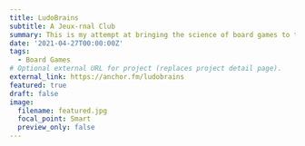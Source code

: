 ```yaml
---
title: LudoBrains
subtitle: A Jeux-rnal Club
summary: This is my attempt at bringing the science of board games to the audio medium. It's been a learning process, and I've only recorded two episodes!
date: '2021-04-27T00:00:00Z'
tags:
  - Board Games
# Optional external URL for project (replaces project detail page).
external_link: https://anchor.fm/ludobrains
featured: true
draft: false
image:
  filename: featured.jpg
  focal_point: Smart
  preview_only: false
---
```

